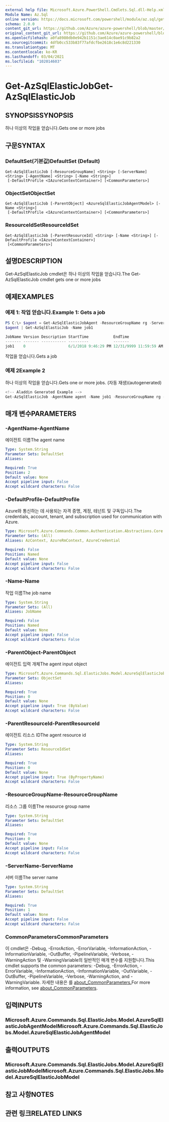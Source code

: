```yaml
---
external help file: Microsoft.Azure.PowerShell.Cmdlets.Sql.dll-Help.xml
Module Name: Az.Sql
online version: https://docs.microsoft.com/powershell/module/az.sql/get-azsqlelasticjob
schema: 2.0.0
content_git_url: https://github.com/Azure/azure-powershell/blob/master/src/Sql/Sql/help/Get-AzSqlElasticJob.md
original_content_git_url: https://github.com/Azure/azure-powershell/blob/master/src/Sql/Sql/help/Get-AzSqlElasticJob.md
ms.openlocfilehash: a0fa8980db0e942b1151c3ae614c0ae91c9b82a2
ms.sourcegitcommit: 4dfb0cc533b83f77afdcfbe2618c1e6c8d221330
ms.translationtype: MT
ms.contentlocale: ko-KR
ms.lasthandoff: 03/04/2021
ms.locfileid: "102014603"
---
```

# <span data-ttu-id="0ed44-101">Get-AzSqlElasticJob</span><span class="sxs-lookup"><span data-stu-id="0ed44-101">Get-AzSqlElasticJob</span></span>

## <span data-ttu-id="0ed44-102">SYNOPSIS</span><span class="sxs-lookup"><span data-stu-id="0ed44-102">SYNOPSIS</span></span>
<span data-ttu-id="0ed44-103">하나 이상의 작업을 얻습니다.</span><span class="sxs-lookup"><span data-stu-id="0ed44-103">Gets one or more jobs</span></span>

## <span data-ttu-id="0ed44-104">구문</span><span class="sxs-lookup"><span data-stu-id="0ed44-104">SYNTAX</span></span>

### <span data-ttu-id="0ed44-105">DefaultSet(기본값)</span><span class="sxs-lookup"><span data-stu-id="0ed44-105">DefaultSet (Default)</span></span>
```
Get-AzSqlElasticJob [-ResourceGroupName] <String> [-ServerName] <String> [-AgentName] <String> [-Name <String>]
 [-DefaultProfile <IAzureContextContainer>] [<CommonParameters>]
```

### <span data-ttu-id="0ed44-106">ObjectSet</span><span class="sxs-lookup"><span data-stu-id="0ed44-106">ObjectSet</span></span>
```
Get-AzSqlElasticJob [-ParentObject] <AzureSqlElasticJobAgentModel> [-Name <String>]
 [-DefaultProfile <IAzureContextContainer>] [<CommonParameters>]
```

### <span data-ttu-id="0ed44-107">ResourceIdSet</span><span class="sxs-lookup"><span data-stu-id="0ed44-107">ResourceIdSet</span></span>
```
Get-AzSqlElasticJob [-ParentResourceId] <String> [-Name <String>] [-DefaultProfile <IAzureContextContainer>]
 [<CommonParameters>]
```

## <span data-ttu-id="0ed44-108">설명</span><span class="sxs-lookup"><span data-stu-id="0ed44-108">DESCRIPTION</span></span>
<span data-ttu-id="0ed44-109">Get-AzSqlElasticJob cmdlet은 하나 이상의 작업을 얻습니다.</span><span class="sxs-lookup"><span data-stu-id="0ed44-109">The Get-AzSqlElasticJob cmdlet gets one or more jobs</span></span>

## <span data-ttu-id="0ed44-110">예제</span><span class="sxs-lookup"><span data-stu-id="0ed44-110">EXAMPLES</span></span>

### <span data-ttu-id="0ed44-111">예제 1: 작업 얻습니다.</span><span class="sxs-lookup"><span data-stu-id="0ed44-111">Example 1: Gets a job</span></span>
```powershell
PS C:\> $agent = Get-AzSqlElasticJobAgent -ResourceGroupName rg -ServerName elasticjobserver -Name agent
$agent | Get-AzSqlElasticJob -Name job1

JobName Version Description StartTime           EndTime                ScheduleType Interval Enabled
------- ------- ----------- ---------           -------                ------------ -------- -------
job1    0                   6/1/2018 9:46:29 PM 12/31/9999 11:59:59 AM Once                  False
```

<span data-ttu-id="0ed44-112">작업을 얻습니다.</span><span class="sxs-lookup"><span data-stu-id="0ed44-112">Gets a job</span></span>

### <span data-ttu-id="0ed44-113">예제 2</span><span class="sxs-lookup"><span data-stu-id="0ed44-113">Example 2</span></span>

<span data-ttu-id="0ed44-114">하나 이상의 작업을 얻습니다.</span><span class="sxs-lookup"><span data-stu-id="0ed44-114">Gets one or more jobs.</span></span> <span data-ttu-id="0ed44-115">(자동 재생)</span><span class="sxs-lookup"><span data-stu-id="0ed44-115">(autogenerated)</span></span>

```powershell
<!-- Aladdin Generated Example --> 
Get-AzSqlElasticJob -AgentName agent -Name job1 -ResourceGroupName rg -ServerName elasticjobserver
```

## <span data-ttu-id="0ed44-116">매개 변수</span><span class="sxs-lookup"><span data-stu-id="0ed44-116">PARAMETERS</span></span>

### <span data-ttu-id="0ed44-117">-AgentName</span><span class="sxs-lookup"><span data-stu-id="0ed44-117">-AgentName</span></span>
<span data-ttu-id="0ed44-118">에이전트 이름</span><span class="sxs-lookup"><span data-stu-id="0ed44-118">The agent name</span></span>

```yaml
Type: System.String
Parameter Sets: DefaultSet
Aliases:

Required: True
Position: 2
Default value: None
Accept pipeline input: False
Accept wildcard characters: False
```

### <span data-ttu-id="0ed44-119">-DefaultProfile</span><span class="sxs-lookup"><span data-stu-id="0ed44-119">-DefaultProfile</span></span>
<span data-ttu-id="0ed44-120">Azure와 통신하는 데 사용되는 자격 증명, 계정, 테넌트 및 구독입니다.</span><span class="sxs-lookup"><span data-stu-id="0ed44-120">The credentials, account, tenant, and subscription used for communication with Azure.</span></span>

```yaml
Type: Microsoft.Azure.Commands.Common.Authentication.Abstractions.Core.IAzureContextContainer
Parameter Sets: (All)
Aliases: AzContext, AzureRmContext, AzureCredential

Required: False
Position: Named
Default value: None
Accept pipeline input: False
Accept wildcard characters: False
```

### <span data-ttu-id="0ed44-121">-Name</span><span class="sxs-lookup"><span data-stu-id="0ed44-121">-Name</span></span>
<span data-ttu-id="0ed44-122">작업 이름</span><span class="sxs-lookup"><span data-stu-id="0ed44-122">The job name</span></span>

```yaml
Type: System.String
Parameter Sets: (All)
Aliases: JobName

Required: False
Position: Named
Default value: None
Accept pipeline input: False
Accept wildcard characters: False
```

### <span data-ttu-id="0ed44-123">-ParentObject</span><span class="sxs-lookup"><span data-stu-id="0ed44-123">-ParentObject</span></span>
<span data-ttu-id="0ed44-124">에이전트 입력 개체</span><span class="sxs-lookup"><span data-stu-id="0ed44-124">The agent input object</span></span>

```yaml
Type: Microsoft.Azure.Commands.Sql.ElasticJobs.Model.AzureSqlElasticJobAgentModel
Parameter Sets: ObjectSet
Aliases:

Required: True
Position: 0
Default value: None
Accept pipeline input: True (ByValue)
Accept wildcard characters: False
```

### <span data-ttu-id="0ed44-125">-ParentResourceId</span><span class="sxs-lookup"><span data-stu-id="0ed44-125">-ParentResourceId</span></span>
<span data-ttu-id="0ed44-126">에이전트 리소스 ID</span><span class="sxs-lookup"><span data-stu-id="0ed44-126">The agent resource id</span></span>

```yaml
Type: System.String
Parameter Sets: ResourceIdSet
Aliases:

Required: True
Position: 0
Default value: None
Accept pipeline input: True (ByPropertyName)
Accept wildcard characters: False
```

### <span data-ttu-id="0ed44-127">-ResourceGroupName</span><span class="sxs-lookup"><span data-stu-id="0ed44-127">-ResourceGroupName</span></span>
<span data-ttu-id="0ed44-128">리소스 그룹 이름</span><span class="sxs-lookup"><span data-stu-id="0ed44-128">The resource group name</span></span>

```yaml
Type: System.String
Parameter Sets: DefaultSet
Aliases:

Required: True
Position: 0
Default value: None
Accept pipeline input: False
Accept wildcard characters: False
```

### <span data-ttu-id="0ed44-129">-ServerName</span><span class="sxs-lookup"><span data-stu-id="0ed44-129">-ServerName</span></span>
<span data-ttu-id="0ed44-130">서버 이름</span><span class="sxs-lookup"><span data-stu-id="0ed44-130">The server name</span></span>

```yaml
Type: System.String
Parameter Sets: DefaultSet
Aliases:

Required: True
Position: 1
Default value: None
Accept pipeline input: False
Accept wildcard characters: False
```

### <span data-ttu-id="0ed44-131">CommonParameters</span><span class="sxs-lookup"><span data-stu-id="0ed44-131">CommonParameters</span></span>
<span data-ttu-id="0ed44-132">이 cmdlet은 -Debug, -ErrorAction, -ErrorVariable, -InformationAction, -InformationVariable, -OutBuffer, -PipelineVariable, -Verbose, -WarningAction 및 -WarningVariable의 일반적인 매개 변수를 지원합니다.</span><span class="sxs-lookup"><span data-stu-id="0ed44-132">This cmdlet supports the common parameters: -Debug, -ErrorAction, -ErrorVariable, -InformationAction, -InformationVariable, -OutVariable, -OutBuffer, -PipelineVariable, -Verbose, -WarningAction, and -WarningVariable.</span></span> <span data-ttu-id="0ed44-133">자세한 내용은 를 [about_CommonParameters.](http://go.microsoft.com/fwlink/?LinkID=113216)</span><span class="sxs-lookup"><span data-stu-id="0ed44-133">For more information, see [about_CommonParameters](http://go.microsoft.com/fwlink/?LinkID=113216).</span></span>

## <span data-ttu-id="0ed44-134">입력</span><span class="sxs-lookup"><span data-stu-id="0ed44-134">INPUTS</span></span>

### <span data-ttu-id="0ed44-135">Microsoft.Azure.Commands.Sql.ElasticJobs.Model.AzureSqlElasticJobAgentModel</span><span class="sxs-lookup"><span data-stu-id="0ed44-135">Microsoft.Azure.Commands.Sql.ElasticJobs.Model.AzureSqlElasticJobAgentModel</span></span>

## <span data-ttu-id="0ed44-136">출력</span><span class="sxs-lookup"><span data-stu-id="0ed44-136">OUTPUTS</span></span>

### <span data-ttu-id="0ed44-137">Microsoft.Azure.Commands.Sql.ElasticJobs.Model.AzureSqlElasticJobModel</span><span class="sxs-lookup"><span data-stu-id="0ed44-137">Microsoft.Azure.Commands.Sql.ElasticJobs.Model.AzureSqlElasticJobModel</span></span>

## <span data-ttu-id="0ed44-138">참고 사항</span><span class="sxs-lookup"><span data-stu-id="0ed44-138">NOTES</span></span>

## <span data-ttu-id="0ed44-139">관련 링크</span><span class="sxs-lookup"><span data-stu-id="0ed44-139">RELATED LINKS</span></span>
